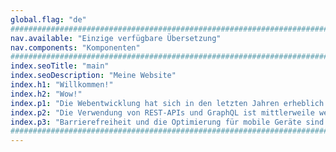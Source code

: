 ```yaml
---
global.flag: "de"
################################################################################
nav.available: "Einzige verfügbare Übersetzung"
nav.components: "Komponenten"
################################################################################
index.seoTitle: "main"
index.seoDescription: "Meine Website"
index.h1: "Willkommen!"
index.h2: "Wow!"
index.p1: "Die Webentwicklung hat sich in den letzten Jahren erheblich weiterentwickelt. Technologien wie React, Angular und Vue.js ermöglichen die Erstellung dynamischer und effizienter Benutzeroberflächen. Darüber hinaus erleichtern Tools wie Astro und Next.js die Erstellung statischer Websites und Full-Stack-Anwendungen mit serverseitigem Rendering, was die Leistung und Benutzererfahrung verbessert."
index.p2: "Die Verwendung von REST-APIs und GraphQL ist mittlerweile weit verbreitet, um Frontend und Backend zu verbinden und eine effiziente und strukturierte Kommunikation zu ermöglichen. Entwickler setzen zunehmend auf JAMstack, um die Sicherheit und Skalierbarkeit ihrer Websites zu verbessern, indem sie das Frontend vom Backend trennen."
index.p3: "Barrierefreiheit und die Optimierung für mobile Geräte sind heute grundlegende Aspekte der Webentwicklung. Tools wie Lighthouse und PageSpeed Insights helfen, die Leistung zu messen und die Benutzererfahrung zu verbessern. Webentwicklung konzentriert sich nicht nur auf Funktionalität, sondern auch auf die Schaffung schneller und integrativer Erlebnisse."
################################################################################
---
```

